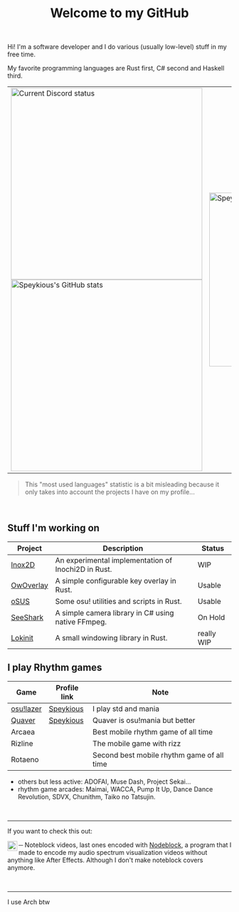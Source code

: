 <p align="center">
  <h1 align="center">Welcome to my GitHub</h1>
</p>

&nbsp;

Hi! I'm a software developer and I do various (usually low-level) stuff in my free time.

My favorite programming languages are Rust first, C# second and Haskell third.

<table align="center">
    <tr>
    <td width="440px">
      <img alt="Current Discord status" src="https://discord.c99.nl/widget/theme-3/358960666238910465.png" width="430px" align="center" />
      <img alt="Speykious's GitHub stats" src="https://github-readme-stats.vercel.app/api?username=Speykious&show_icons=true&hide_border=true&theme=tokyonight" width="430px" align="center" />
    </td>
    <td width="420px">
      <img alt="Speykious's GitHub Language Stats" src="https://github-readme-stats.vercel.app/api/top-langs/?username=speykious&langs_count=3&hide_border=true&theme=tokyonight" width="390px" align="center" />
    </td>
  </tr>
</table>

> This "most used languages" statistic is a bit misleading because it only takes into account the projects I have on my profile...

&nbsp;

## Stuff I'm working on

| Project                                             | Description                                         | Status     |
| --------------------------------------------------- | --------------------------------------------------- | ---------- |
| [Inox2D](https://github.com/Inochi2D/inox2d)        | An experimental implementation of Inochi2D in Rust. | WIP        |
| [OwOverlay](https://github.com/Speykious/OwOverlay) | A simple configurable key overlay in Rust.          | Usable     |
| [oSUS](https://github.com/Speykious/oSUS)           | Some osu! utilities and scripts in Rust.            | Usable     |
| [SeeShark](https://github.com/Speykious/SeeShark)   | A simple camera library in C# using native FFmpeg.  | On Hold    |
| [Lokinit](https://github.com/loki-chat/lokinit)     | A small windowing library in Rust.                  | really WIP |

## I play Rhythm games

| Game                                       | Profile link                                    | Note                                       |
| ------------------------------------------ | ----------------------------------------------- | ------------------------------------------ |
| [osu!lazer](https://github.com/ppy/osu)    | [Speykious](https://osu.ppy.sh/users/19553508)  | I play std and mania                       |
| [Quaver](https://github.com/Quaver/Quaver) | [Speykious](https://quavergame.com/user/475839) | Quaver is osu!mania but better             |
| Arcaea                                     |                                                 | Best mobile rhythm game of all time        |
| Rizline                                    |                                                 | The mobile game with rizz                  |
| Rotaeno                                    |                                                 | Second best mobile rhythm game of all time |

- others but less active: ADOFAI, Muse Dash, Project Sekai...
- rhythm game arcades: Maimai, WACCA, Pump It Up, Dance Dance Revolution, SDVX, Chunithm, Taiko no Tatsujin.

&nbsp;

***

If you want to check this out:

[<img align='left' alt="YouTube channel" width='22px' src='https://upload.wikimedia.org/wikipedia/commons/0/09/YouTube_full-color_icon_%282017%29.svg' />][ytb] ─ Noteblock videos, last ones encoded with [Nodeblock](https://gitlab.com/Speykious/nodeblock), a program that I made to encode my audio spectrum visualization videos without anything like After Effects. Although I don't make noteblock covers anymore.

[ytb]: https://www.youtube.com/channel/UCOiJt_VwWxzo-MJB_ANxqvA

&nbsp;

***

I use Arch btw
